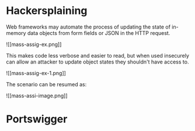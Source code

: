 # Hackersplaining

Web frameworks may automate the process of updating the state of in-memory data objects from form fields or JSON in the HTTP request.

![[mass-assig-ex.png]]

This makes code less verbose and easier to read, but when used insecurely can allow an attacker to update object states they shouldn't have access to.

![[mass-assig-ex-1.png]]

The scenario can be resumed as:

![[mass-assi-image.png]]

# Portswigger
